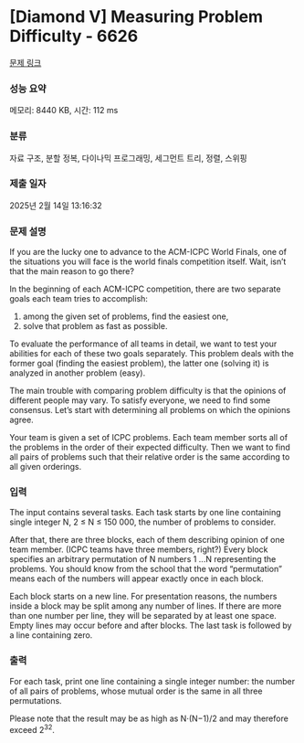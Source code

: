 # [Diamond V] Measuring Problem Difficulty - 6626 

[문제 링크](https://www.acmicpc.net/problem/6626) 

### 성능 요약

메모리: 8440 KB, 시간: 112 ms

### 분류

자료 구조, 분할 정복, 다이나믹 프로그래밍, 세그먼트 트리, 정렬, 스위핑

### 제출 일자

2025년 2월 14일 13:16:32

### 문제 설명

<p>If you are the lucky one to advance to the ACM-ICPC World Finals, one of the situations you will face is the world finals competition itself. Wait, isn’t that the main reason to go there?</p>

<p>In the beginning of each ACM-ICPC competition, there are two separate goals each team tries to accomplish:</p>

<ol>
	<li>among the given set of problems, find the easiest one,</li>
	<li>solve that problem as fast as possible.</li>
</ol>

<p>To evaluate the performance of all teams in detail, we want to test your abilities for each of these two goals separately. This problem deals with the former goal (finding the easiest problem), the latter one (solving it) is analyzed in another problem (easy).</p>

<p>The main trouble with comparing problem difficulty is that the opinions of different people may vary. To satisfy everyone, we need to find some consensus. Let’s start with determining all problems on which the opinions agree.</p>

<p>Your team is given a set of ICPC problems. Each team member sorts all of the problems in the order of their expected difficulty. Then we want to find all pairs of problems such that their relative order is the same according to all given orderings.</p>

### 입력 

 <p>The input contains several tasks. Each task starts by one line containing single integer N, 2 ≤ N ≤ 150 000, the number of problems to consider.</p>

<p>After that, there are three blocks, each of them describing opinion of one team member. (ICPC teams have three members, right?) Every block specifies an arbitrary permutation of N numbers 1 ...N representing the problems. You should know from the school that the word “permutation” means each of the numbers will appear exactly once in each block.</p>

<p>Each block starts on a new line. For presentation reasons, the numbers inside a block may be split among any number of lines. If there are more than one number per line, they will be separated by at least one space. Empty lines may occur before and after blocks. The last task is followed by a line containing zero.</p>

### 출력 

 <p>For each task, print one line containing a single integer number: the number of all pairs of problems, whose mutual order is the same in all three permutations.</p>

<p>Please note that the result may be as high as N·(N−1)/2 and may therefore exceed 2<sup>32</sup>.</p>

